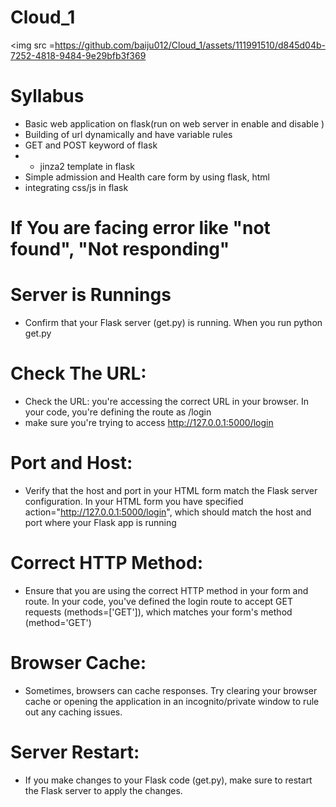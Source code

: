 # Cloud_1

<img src =https://github.com/baiju012/Cloud_1/assets/111991510/d845d04b-7252-4818-9484-9e29bfb3f369
>

# Syllabus
* Basic web application on flask(run on web server in enable and disable )
* Building of url dynamically and have variable rules
* GET and POST keyword of flask
* * jinza2 template in flask
* Simple admission and Health care form by using flask, html
* integrating css/js in flask



# If You are facing error like "not found", "Not responding" 

# Server is Runnings
* Confirm that your Flask server (get.py) is running. When you run python get.py
# Check The URL:
* Check the URL:  you're accessing the correct URL in your browser. In your code, you're defining the route as /login
* make sure you're trying to access http://127.0.0.1:5000/login

 # Port and Host:
 * Verify that the host and port in your HTML form match the Flask server configuration. In your HTML form
you have specified action="http://127.0.0.1:5000/login", which should match the host and port where your Flask app is running

# Correct HTTP Method: 
* Ensure that you are using the correct HTTP method in your form and route. In your code, you've defined the login route to accept GET requests  (methods=['GET']), which matches your form's method (method='GET')

# Browser Cache:
* Sometimes, browsers can cache responses. Try clearing your browser cache or opening the application in an incognito/private window to rule out any caching issues.

# Server Restart:
  * If you make changes to your Flask code (get.py), make sure to restart the Flask server to apply the changes.
